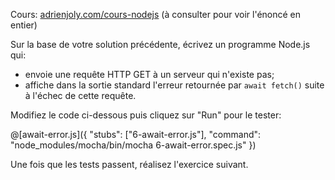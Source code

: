 Cours: [adrienjoly.com/cours-nodejs](https://adrienjoly.com/cours-nodejs/02-async) (à consulter pour voir l'énoncé en entier)

<!-- Code source: [GitHub](https://github.com/adrienjoly/cours-nodejs-techio-2). -->

Sur la base de votre solution précédente, écrivez un programme Node.js qui:
- envoie une requête HTTP GET à un serveur qui n'existe pas;
- affiche dans la sortie standard l'erreur retournée par `await fetch()` suite à l'échec de cette requête.

Modifiez le code ci-dessous puis cliquez sur "Run" pour le tester:

@[await-error.js]({
  "stubs": ["6-await-error.js"],
  "command": "node_modules/mocha/bin/mocha 6-await-error.spec.js"
})

Une fois que les tests passent, réalisez l'exercice suivant.
